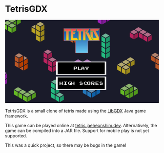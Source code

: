 # TetrisGDX

![Tetris main menu page](img/header.png)

TetrisGDX is a small clone of tetris made using the [LibGDX](https://libgdx.com/) Java game framework.

This game can be played online at [tetris.jaeheonshim.dev](https://tetris.jaeheonshim.dev). Alternatively, the game can be compiled into a JAR file. Support for mobile play is not yet supported.

This was a quick project, so there may be bugs in the game!